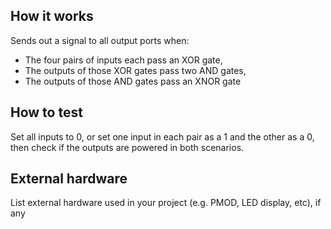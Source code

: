 <!---

This file is used to generate your project datasheet. Please fill in the information below and delete any unused
sections.

You can also include images in this folder and reference them in the markdown. Each image must be less than
512 kb in size, and the combined size of all images must be less than 1 MB.
-->

## How it works

Sends out a signal to all output ports when:
- The four pairs of inputs each pass an XOR gate,
- The outputs of those XOR gates pass two AND gates,
- The outputs of those AND gates pass an XNOR gate

## How to test

Set all inputs to 0, or set one input in each pair as a 1 and the other as a 0, then check if the outputs are powered in both scenarios.

## External hardware

List external hardware used in your project (e.g. PMOD, LED display, etc), if any
